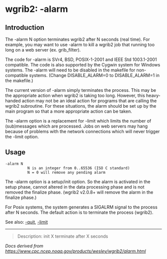 # wgrib2: -alarm

## Introduction

The -alarm N option terminates wgrib2 after N seconds (real time).
For example, you may want to use -alarm to kill a
wgrib2 job that running too long on a web server (ex. grib_filter).

The code for -alarm is SVr4, BSD, POSIX-1-2001 and IEEE Std 1003.1-2001
compatible. The code is also supported by the Cygwin system for Windows systems. The
-alarm will need to be disabled in the makefile for non-compatible systems.
(Change DISABLE_ALARM=0 to DISABLE_ALARM=1 in the makefile.)

The current version of -alarm simply terminates
the process. This may be the appropriate action when wgrib2 is taking too
long. However, this heavy-handed action may not be an ideal action for programs that
are calling the wgrib2 subroutine. For these situations, the alarm
should be set up by the main program so that a more appropriate action can
be taken.

The -alarm option is a
replacement for -limit which limits
the number of (sub)messages which are processed. Jobs on
web servers may hang because of problems with the network
connections which will never trigger the
-limit option.

## Usage

```
-alarm N
          N is an integer from 0..65536 (ISO C standard)
          N = 0 will remove any pending alarm
```

The -alarm option is a setup/init option. So
the alarm is activated in the setup phase, cannot altered in the data
processing phase and is not removed the finalize phase. (wgrib2 v2.0.8+
will remove the alarm in the finalize phase.)

For Posix systems, the system generates a SIGALRM signal
to the process after N seconds. The default action is to
terminate the process (wgrib2).

See also: [-quit](./quit.md),
[-limit](./limit.md)

---

> Description: init X terminate after X seconds

_Docs derived from <https://www.cpc.ncep.noaa.gov/products/wesley/wgrib2/alarm.html>_
